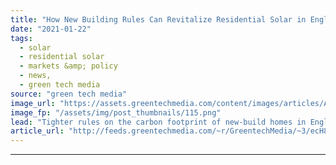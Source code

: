 ```yaml
---
title: "How New Building Rules Can Revitalize Residential Solar in England"
date: "2021-01-22"
tags: 
  - solar
  - residential solar
  - markets &amp; policy
  - news,
  - green tech media
source: "green tech media"
image_url: "https://assets.greentechmedia.com/content/images/articles/Alva_Scotland_Residential_PV_Viridian_Solar_Credit_Forster_Group.jpg"
image_fp: "/assets/img/post_thumbnails/115.png"
lead: "Tighter rules on the carbon footprint of new-build homes in England could likely trigger a fresh boom for residential solar. New homes will be required to produce 31 percent less carbon dioxide than they do now, according to plans laid out this week, ..."
article_url: "http://feeds.greentechmedia.com/~r/GreentechMedia/~3/ecH8xbqVAVw/how-new-building-rules-can-revitalize-residential-solar-in-england"
---
```


---
